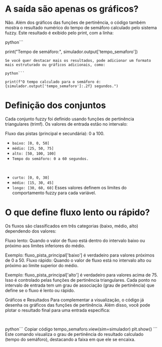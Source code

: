 # A saída são apenas os gráficos?
Não. Além dos gráficos das funções de pertinência, o código também mostra o resultado numérico do tempo de semáforo calculado pelo sistema fuzzy. Este resultado é exibido pelo print, com a linha:

python```

print("Tempo de semáforo:", simulador.output['tempo_semaforo'])
```
Se você quer destacar mais os resultados, pode adicionar um formato mais estruturado ou gráficos adicionais, como:

python```

print(f"O tempo calculado para o semáforo é: {simulador.output['tempo_semaforo']:.2f} segundos.")
```
# Definição dos conjuntos
Cada conjunto fuzzy foi definido usando funções de pertinência triangulares (trimf). Os valores de entrada estão no intervalo:

Fluxo das pistas (principal e secundária): 0 a 100.

- `baixo: [0, 0, 50]`
- `médio: [25, 50, 75]`
- `alto: [50, 100, 100]`
- `Tempo do semáforo: 0 a 60 segundos.`
<br>

- `curto: [0, 0, 30]`
- `médio: [15, 30, 45]`
- `longo: [30, 60, 60]`
Esses valores definem os limites do comportamento fuzzy para cada variável.

# O que define fluxo lento ou rápido?
Os fluxos são classificados em três categorias (baixo, médio, alto) dependendo dos valores:

Fluxo lento: Quando o valor de fluxo está dentro do intervalo baixo ou próximo aos limites inferiores do médio.

Exemplo: fluxo_pista_principal['baixo'] é verdadeiro para valores próximos de 0 a 50.
Fluxo rápido: Quando o valor de fluxo está no intervalo alto ou próximo ao limite superior do médio.

Exemplo: fluxo_pista_principal['alto'] é verdadeiro para valores acima de 75.
Isso é controlado pelas funções de pertinência triangulares. Cada ponto no intervalo de entrada tem um grau de associação (grau de pertinência) que define se o fluxo é lento ou rápido.

Gráficos e Resultados
Para complementar a visualização, o código já desenha os gráficos das funções de pertinência. Além disso, você pode plotar o resultado final para uma entrada específica:

<br>

python´´´
Copiar código
tempo_semaforo.view(sim=simulador)
plt.show()
´´´
Este comando visualiza o grau de pertinência do resultado calculado (tempo do semáforo), destacando a faixa em que ele se encaixa.